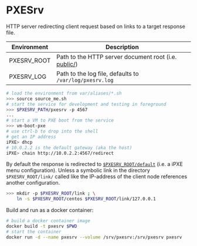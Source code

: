 # PXESrv

HTTP server redirecting client request based on links to a target response file.

Environment       | Description
------------------|---------------------------
PXESRV_ROOT       | Path to the HTTP server document root (i.e. [public/](public/))
PXESRV_LOG        | Path to the log file, defaults to `/var/log/pxesrv.log`

```bash
# load the environment from var/aliases/*.sh 
>>> source source_me.sh
# start the service for development and testing in foreground
>>> $PXESRV_PATH/pxesrv -p 4567
...
# start a VM to PXE boot from the service
>>> vm-boot-pxe
# use ctrl-b to drop into the shell
# get an IP address
iPXE> dhcp
# 10.0.2.2 is the default gateway (aka the host)
iPXE> chain http://10.0.2.2:4567/redirect
```

By default the response is redirected to [`$PXESRV_ROOT/default`](public/default) (i.e. a iPXE menu configuration). Unless a symbolic link in the directory `$PXESRV_ROOT/link/` called like the IP-address of the client node references another configuration.

```bash
>>> mkdir -p $PXESRV_ROOT/link ; \
    ln -s $PXESRV_ROOT/centos $PXESRV_ROOT/link/127.0.0.1
```





Build and run as a docker container:

```bash
# build a docker container image
docker build -t pxesrv $PWD
# start the container
docker run -d --name pxesrv --volume /srv/pxesrv:/srv/pxesrv pxesrv
```
